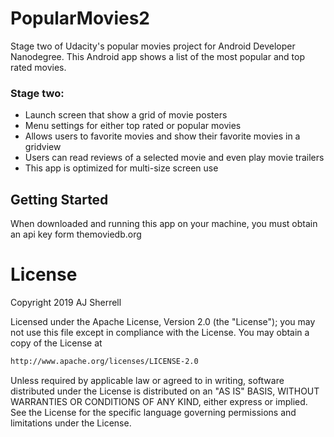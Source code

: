 # PopularMovies2
Stage two of Udacity's popular movies project for Android Developer Nanodegree. This Android app shows a list of the most popular and top rated movies.

### Stage two: 
- Launch screen that show a grid of movie posters
- Menu settings for either top rated or popular movies
- Allows users to favorite movies and show their favorite movies in a gridview
- Users can read reviews of a selected movie and even play movie trailers
- This app is optimized for multi-size screen use

## Getting Started
When downloaded and running this app on your machine, you must obtain an api key form themoviedb.org

# License
Copyright 2019 AJ Sherrell

Licensed under the Apache License, Version 2.0 (the "License"); you may not use this file except in 
compliance with the License. You may obtain a copy of the License at

```bash
http://www.apache.org/licenses/LICENSE-2.0
```

Unless required by applicable law or agreed to in writing, software distributed under the License is
distributed on an "AS IS" BASIS, WITHOUT WARRANTIES OR CONDITIONS OF ANY KIND, either express or implied.
See the License for the specific language governing permissions and limitations under the License.
